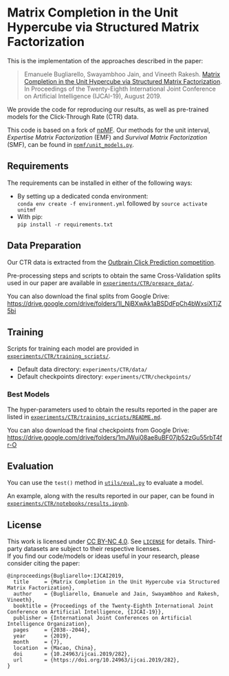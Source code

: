 # Matrix Completion in the Unit Hypercube via Structured Matrix Factorization

This is the implementation of the approaches described in the paper:
> Emanuele Bugliarello, Swayambhoo Jain, and Vineeth Rakesh. [Matrix Completion in the Unit Hypercube via Structured Matrix Factorization](https://arxiv.org/abs/1905.12881). In Proceedings of the Twenty-Eighth International Joint Conference on Artificial Intelligence (IJCAI-19), August 2019.

We provide the code for reproducing our results, as well as pre-trained models for the Click-Through Rate (CTR) data.

This code is based on a fork of [npMF](https://github.com/e-bug/npmf). Our methods for the unit interval, *Expertise Matrix Factorization* (EMF) and *Survival Matrix Factorization* (SMF), can be found in [`npmf/unit_models.py`](npmf/unit_models.py).

## Requirements
The requirements can be installed in either of the following ways:

- By setting up a dedicated conda environment: <br>
`conda env create -f environment.yml` followed by `source activate unitmf`
- With pip: <br>
`pip install -r requirements.txt`

## Data Preparation
Our CTR data is extracted from the [Outbrain Click Prediction competition](https://www.kaggle.com/c/outbrain-click-prediction/data).

Pre-processing steps and scripts to obtain the same Cross-Validation splits used in our paper are available in [`experiments/CTR/prepare_data/`](experiments/CTR/prepare_data).

You can also download the final splits from Google Drive: https://drive.google.com/drive/folders/1I_NjBXwAk1aBSDdFpCh4bWxsiXTjZ5bi

## Training

Scripts for training each model are provided in [`experiments/CTR/training_scripts/`](experiments/CTR/training_scripts).
- Default data directory: `experiments/CTR/data/`
- Default checkpoints directory: `experiments/CTR/checkpoints/`

### Best Models
The hyper-parameters used to obtain the results reported in the paper are listed in [`experiments/CTR/training_scripts/README.md`](experiments/CTR/training_scripts/README.md).

You can also download the final checkpoints from Google Drive: https://drive.google.com/drive/folders/1mJWuj08ae8uBF07jb52zGu55rbT4fr-O

## Evaluation

You can use the `test()` method in [`utils/eval.py`](utils/eval.py) to evaluate a model.

An example, along with the results reported in our paper, can be found in [`experiments/CTR/notebooks/results.ipynb`](experiments/CTR/notebooks/results.ipynb).

## License
This work is licensed under [CC BY-NC 4.0](https://creativecommons.org/licenses/by-nc/4.0/). See [`LICENSE`](LICENSE) for details. 
Third-party datasets are subject to their respective licenses. <br>
If you find our code/models or ideas useful in your research, please consider citing the paper:
```
@inproceedings{Bugliarello+:IJCAI2019,
  title     = {Matrix Completion in the Unit Hypercube via Structured Matrix Factorization},
  author    = {Bugliarello, Emanuele and Jain, Swayambhoo and Rakesh, Vineeth},
  booktitle = {Proceedings of the Twenty-Eighth International Joint Conference on Artificial Intelligence, {IJCAI-19}},
  publisher = {International Joint Conferences on Artificial Intelligence Organization},
  pages     = {2038--2044},
  year      = {2019},
  month     = {7},
  location  = {Macao, China},
  doi       = {10.24963/ijcai.2019/282},
  url       = {https://doi.org/10.24963/ijcai.2019/282},
}
```

